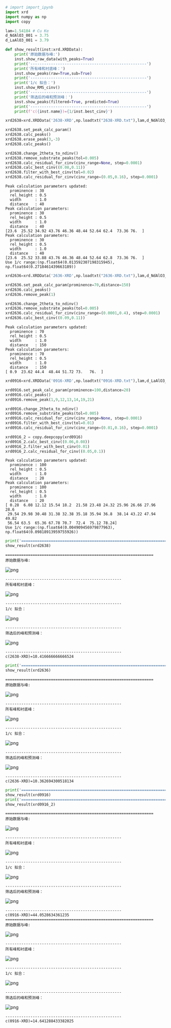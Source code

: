 ```python
# import import_ipynb
import xrd
import numpy as np
import copy

lam=1.54184 # Cu Kα
d_NdAlO3_001 = 3.75
d_LaAlO3_001 = 3.79

def show_result(inst:xrd.XRDData):
    print('原始数据与峰:')
    inst.show_raw_data(with_peaks=True)
    print('---------------------------------------------------')
    print('所有峰和衬底峰：')
    inst.show_peaks(raw=True,sub=True)
    print('---------------------------------------------------')
    print('1/c 拟合：')
    inst.show_RMS_cinv()
    print('---------------------------------------------------')
    print('筛选后的峰和预测峰：')
    inst.show_peaks(filtered=True, predicted=True)
    print('---------------------------------------------------')
    print(f'c({inst.name})={1/inst.best_cinv}')
```


```python
xrd2638=xrd.XRDData('2638-XRD',np.loadtxt("2638-XRD.txt"),lam,d_NdAlO3_001)

xrd2638.set_peak_calc_param()
xrd2638.calc_peaks()
xrd2638.erase_peak(3,-3)
xrd2638.calc_peaks()

xrd2638.change_2theta_to_ndinv()
xrd2638.remove_substrate_peaks(tol=0.005)
xrd2638.calc_residual_for_cinv(cinv_range=None, step=0.0001)
xrd2638.calc_best_cinv((0.08,0.11))
xrd2638.filter_with_best_cinv(tol=0.02)
xrd2638.calc_residual_for_cinv(cinv_range=(0.05,0.16), step=0.0001)
```

    Peak calculation parameters updated:
      prominence : 30
      rel_height : 0.5
      width      : 1.0
      distance   : 40
    Peak calculation parameters:
      prominence : 30
      rel_height : 0.5
      width      : 1.0
      distance   : 40
    [23.6  25.52 34.92 43.76 46.36 48.44 52.64 62.4  73.36 76.  ]
    Peak calculation parameters:
      prominence : 30
      rel_height : 0.5
      width      : 1.0
      distance   : 40
    [23.6  25.52 33.88 43.76 46.36 48.44 52.64 62.8  73.36 76.  ]
    Use 1/c range:(np.float64(0.013592307198315945), np.float64(0.2718461439663189))
    


```python
xrd2636=xrd.XRDData('2636-XRD',np.loadtxt("2636-XRD.txt"),lam,d_NdAlO3_001)

xrd2636.set_peak_calc_param(prominence=70,distance=150)
xrd2636.calc_peaks()
xrd2636.remove_peak(1)

xrd2636.change_2theta_to_ndinv()
xrd2636.remove_substrate_peaks(tol=0.005)
xrd2636.calc_residual_for_cinv(cinv_range=(0.0001,0.4), step=0.0001)
xrd2636.calc_best_cinv((0.09,0.11))
```

    Peak calculation parameters updated:
      prominence : 70
      rel_height : 0.5
      width      : 1.0
      distance   : 150
    Peak calculation parameters:
      prominence : 70
      rel_height : 0.5
      width      : 1.0
      distance   : 150
    [ 0.9  23.62 44.4  48.44 51.72 73.   76.  ]
    


```python
xrd0916=xrd.XRDData('0916-XRD',np.loadtxt("0916-XRD.txt"),lam,d_LaAlO3_001)

xrd0916.set_peak_calc_param(prominence=100,distance=20)
xrd0916.calc_peaks()
xrd0916.remove_peak(1,9,12,13,14,19,21)

xrd0916.change_2theta_to_ndinv()
xrd0916.remove_substrate_peaks(tol=0.005)
xrd0916.calc_residual_for_cinv(cinv_range=None, step=0.0001)
xrd0916.filter_with_best_cinv(tol=0.01)
xrd0916.calc_residual_for_cinv(cinv_range=(0.01,0.16), step=0.0001)

xrd0916_2 = copy.deepcopy(xrd0916)
xrd0916_2.calc_best_cinv((0.06,0.08))
xrd0916_2.filter_with_best_cinv(0.01)
xrd0916_2.calc_residual_for_cinv((0.05,0.1))
```

    Peak calculation parameters updated:
      prominence : 100
      rel_height : 0.5
      width      : 1.0
      distance   : 20
    Peak calculation parameters:
      prominence : 100
      rel_height : 0.5
      width      : 1.0
      distance   : 20
    [ 0.28  6.08 12.12 15.54 18.2  21.58 23.48 24.32 25.96 26.66 27.96 28.6
     29.54 29.98 30.48 31.38 32.38 35.18 35.94 36.8  38.14 43.22 47.94 49.82
     56.54 63.5  65.36 67.78 70.7  72.4  75.12 78.24]
    Use 1/c range:(np.float64(0.004909456979877963), np.float64(0.09818913959755926))
    


```python
print('=================================================================')
show_result(xrd2638)
```

    =================================================================
    原始数据与峰:
    


    
![png](output_4_1.png)
    


    ---------------------------------------------------
    所有峰和衬底峰：
    


    
![png](output_4_3.png)
    


    ---------------------------------------------------
    1/c 拟合：
    


    
![png](output_4_5.png)
    


    ---------------------------------------------------
    筛选后的峰和预测峰：
    


    
![png](output_4_7.png)
    


    ---------------------------------------------------
    c(2638-XRD)=10.416666666666524
    


```python
print('=================================================================')
show_result(xrd2636)
```

    =================================================================
    原始数据与峰:
    


    
![png](output_5_1.png)
    


    ---------------------------------------------------
    所有峰和衬底峰：
    


    
![png](output_5_3.png)
    


    ---------------------------------------------------
    1/c 拟合：
    


    
![png](output_5_5.png)
    


    ---------------------------------------------------
    筛选后的峰和预测峰：
    


    
![png](output_5_7.png)
    


    ---------------------------------------------------
    c(2636-XRD)=10.362694300518134
    


```python
print('=================================================================')
show_result(xrd0916)
print('=================================================================')
show_result(xrd0916_2)
```

    =================================================================
    原始数据与峰:


![png](output_6_1.png)
    


    ---------------------------------------------------
    所有峰和衬底峰：
    


    
![png](output_6_3.png)
    


    ---------------------------------------------------
    1/c 拟合：
    


    
![png](output_6_5.png)
    


    ---------------------------------------------------
    筛选后的峰和预测峰：
    


    
![png](output_6_7.png)
    


    ---------------------------------------------------
    c(0916-XRD)=44.0528634361235
    =================================================================
    原始数据与峰:
    


    
![png](output_6_9.png)
    


    ---------------------------------------------------
    所有峰和衬底峰：
    


    
![png](output_6_11.png)
    


    ---------------------------------------------------
    1/c 拟合：
    


    
![png](output_6_13.png)
    


    ---------------------------------------------------
    筛选后的峰和预测峰：
    


    
![png](output_6_15.png)
    


    ---------------------------------------------------
    c(0916-XRD)=14.641288433382025
    
